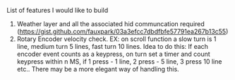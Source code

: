 List of features I would like to build 
1) Weather layer and all the associated hid communcation required (https://gist.github.com/fauxpark/03a3efcc7dbdfbfe57791ea267b13c55)
2) Rotary Encoder velocity check. EX: on scroll function a slow turn is 1 line, medium turn 5 lines, fast turn 10 lines.  Idea to do this: If each encoder event counts as a keypress, on turn set a timer and count keypress within n MS, if 1 press - 1 line, 2 press - 5 line, 3 press 10 line etc..   There may be a more elegant way of handling this.
